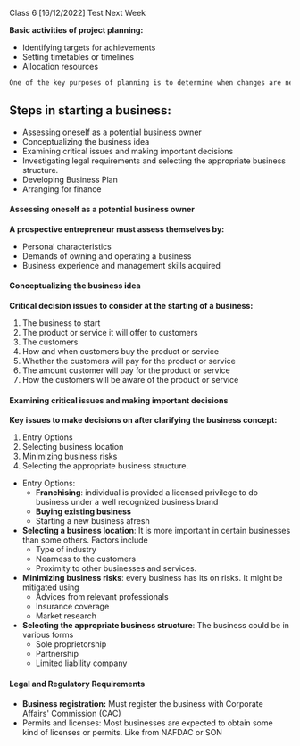 Class 6
[16/12/2022]
	Test Next Week

**Basic activities of project planning:**
- Identifying targets for achievements
- Setting timetables or timelines
- Allocation resources

```md
One of the key purposes of planning is to determine when changes are necessary and to allow time to make them. 
```

## Steps in starting a business:
- Assessing oneself as a potential business owner
- Conceptualizing the business idea
- Examining critical issues and making important decisions
- Investigating legal requirements and selecting the appropriate business structure. 
- Developing Business Plan
- Arranging for finance

#### Assessing oneself as a potential business owner
**A prospective entrepreneur must assess themselves by:**
- Personal characteristics
- Demands of owning and operating a business
- Business experience and management skills acquired

#### Conceptualizing the business idea
**Critical decision issues to consider at the starting of a business:**
1. The business to start
2. The product or service it will offer to customers
3. The customers
4. How and when customers buy the product or service
5. Whether the customers will pay for the product or service
6. The amount customer will pay for the product or service
7. How the customers will be aware of the product or service

#### Examining critical issues and making important decisions

**Key issues to make decisions on after clarifying the business concept:**
1. Entry Options
2. Selecting business location
3. Minimizing business risks
4. Selecting the appropriate business structure. 

- Entry Options:
	- **Franchising**: individual is provided a licensed privilege to do business under a well recognized business brand
	- **Buying existing business**
	- Starting a new business afresh
- **Selecting a business location**: It is more important in certain businesses than some others. Factors include
	- Type of industry
	- Nearness to the customers
	- Proximity to other businesses and services.
- **Minimizing business risks**: every business has its on risks. It might be mitigated using
	- Advices from relevant professionals
	- Insurance coverage
	- Market research
- **Selecting the appropriate business structure**: The business could be in various forms
	- Sole proprietorship
	- Partnership
	- Limited liability company

#### Legal and Regulatory Requirements
- **Business registration:** Must register the business with Corporate Affairs' Commission (CAC)
- Permits and licenses: Most businesses are expected to obtain some kind of licenses or permits. Like from NAFDAC or SON